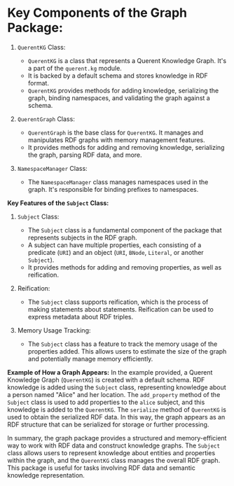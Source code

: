 # **Key Components of the Graph Package:**

1. `QuerentKG` Class:
   - `QuerentKG` is a class that represents a Querent Knowledge Graph. It's a part of the `querent.kg` module.
   - It is backed by a default schema and stores knowledge in RDF format.
   - `QuerentKG` provides methods for adding knowledge, serializing the graph, binding namespaces, and validating the graph against a schema.

2. `QuerentGraph` Class:
   - `QuerentGraph` is the base class for `QuerentKG`. It manages and manipulates RDF graphs with memory management features.
   - It provides methods for adding and removing knowledge, serializing the graph, parsing RDF data, and more.

3. `NamespaceManager` Class:
   - The `NamespaceManager` class manages namespaces used in the graph. It's responsible for binding prefixes to namespaces.

**Key Features of the `Subject` Class:**

1. `Subject` Class:
   - The `Subject` class is a fundamental component of the package that represents subjects in the RDF graph.
   - A subject can have multiple properties, each consisting of a predicate (`URI`) and an object (`URI`, `BNode`, `Literal`, or another `Subject`).
   - It provides methods for adding and removing properties, as well as reification.

2. Reification:
   - The `Subject` class supports reification, which is the process of making statements about statements. Reification can be used to express metadata about RDF triples.

3. Memory Usage Tracking:
   - The `Subject` class has a feature to track the memory usage of the properties added. This allows users to estimate the size of the graph and potentially manage memory efficiently.

**Example of How a Graph Appears:**
In the example provided, a Querent Knowledge Graph (`QuerentKG`) is created with a default schema. RDF knowledge is added using the `Subject` class, representing knowledge about a person named "Alice" and her location. The `add_property` method of the `Subject` class is used to add properties to the `alice` subject, and this knowledge is added to the `QuerentKG`. The `serialize` method of `QuerentKG` is used to obtain the serialized RDF data. In this way, the graph appears as an RDF structure that can be serialized for storage or further processing.

In summary, the graph package provides a structured and memory-efficient way to work with RDF data and construct knowledge graphs. The `Subject` class allows users to represent knowledge about entities and properties within the graph, and the `QuerentKG` class manages the overall RDF graph. This package is useful for tasks involving RDF data and semantic knowledge representation.
